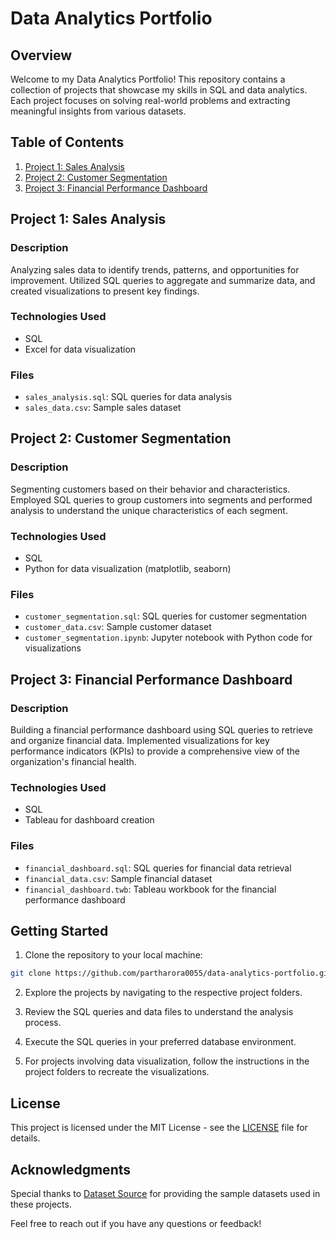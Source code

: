 # Data Analytics Portfolio

## Overview

Welcome to my Data Analytics Portfolio! This repository contains a collection of projects that showcase my skills in SQL and data analytics. Each project focuses on solving real-world problems and extracting meaningful insights from various datasets.

## Table of Contents

1. [Project 1: Sales Analysis](#project-1-sales-analysis)
2. [Project 2: Customer Segmentation](#project-2-customer-segmentation)
3. [Project 3: Financial Performance Dashboard](#project-3-financial-performance-dashboard)

## Project 1: Sales Analysis

### Description
Analyzing sales data to identify trends, patterns, and opportunities for improvement. Utilized SQL queries to aggregate and summarize data, and created visualizations to present key findings.

### Technologies Used
- SQL
- Excel for data visualization

### Files
- `sales_analysis.sql`: SQL queries for data analysis
- `sales_data.csv`: Sample sales dataset

## Project 2: Customer Segmentation

### Description
Segmenting customers based on their behavior and characteristics. Employed SQL queries to group customers into segments and performed analysis to understand the unique characteristics of each segment.

### Technologies Used
- SQL
- Python for data visualization (matplotlib, seaborn)

### Files
- `customer_segmentation.sql`: SQL queries for customer segmentation
- `customer_data.csv`: Sample customer dataset
- `customer_segmentation.ipynb`: Jupyter notebook with Python code for visualizations

## Project 3: Financial Performance Dashboard

### Description
Building a financial performance dashboard using SQL queries to retrieve and organize financial data. Implemented visualizations for key performance indicators (KPIs) to provide a comprehensive view of the organization's financial health.

### Technologies Used
- SQL
- Tableau for dashboard creation

### Files
- `financial_dashboard.sql`: SQL queries for financial data retrieval
- `financial_data.csv`: Sample financial dataset
- `financial_dashboard.twb`: Tableau workbook for the financial performance dashboard

## Getting Started

1. Clone the repository to your local machine:

```bash
git clone https://github.com/partharora0055/data-analytics-portfolio.git
```

2. Explore the projects by navigating to the respective project folders.

3. Review the SQL queries and data files to understand the analysis process.

4. Execute the SQL queries in your preferred database environment.

5. For projects involving data visualization, follow the instructions in the project folders to recreate the visualizations.

## License

This project is licensed under the MIT License - see the [LICENSE](LICENSE) file for details.

## Acknowledgments

Special thanks to [Dataset Source](link-to-dataset-source) for providing the sample datasets used in these projects.

Feel free to reach out if you have any questions or feedback!
